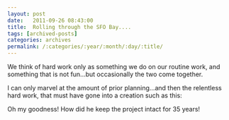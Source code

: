 ```yaml
---
layout: post
date:	2011-09-26 08:43:00
title:  Rolling through the SFO Bay....
tags: [archived-posts]
categories: archives
permalink: /:categories/:year/:month/:day/:title/
---
```

We think of hard work only as something we do on our routine work, and something that is not fun...but occasionally the two come together.

I can only marvel at the amount of prior planning...and then the relentless hard work, that must have gone into a creation such as this:

<lj-embed id="797"/>


Oh my goodness! How did he keep the project intact for 35 years!
